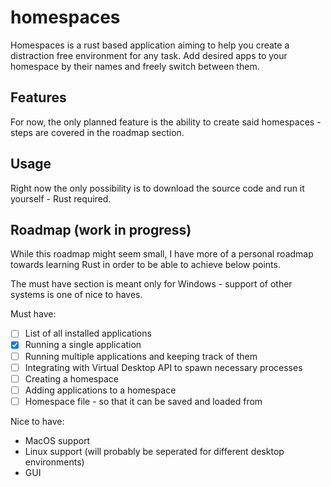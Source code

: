 # homespaces

Homespaces is a rust based application aiming to help you create a distraction free environment for any task. Add desired apps to your homespace by their names and freely switch between them.

## Features

For now, the only planned feature is the ability to create said homespaces - steps are covered in the roadmap section.

## Usage

Right now the only possibility is to download the source code and run it yourself - Rust required.

## Roadmap (work in progress)

While this roadmap might seem small, I have more of a personal roadmap towards learning Rust in order to be able to achieve below points.

The must have section is meant only for Windows - support of other systems is one of nice to haves.

Must have:

- [ ] List of all installed applications
- [X] Running a single application
- [ ] Running multiple applications and keeping track of them
- [ ] Integrating with Virtual Desktop API to spawn necessary processes
- [ ] Creating a homespace
- [ ] Adding applications to a homespace
- [ ] Homespace file - so that it can be saved and loaded from

Nice to have:

- MacOS support
- Linux support (will probably be seperated for different desktop environments)
- GUI
